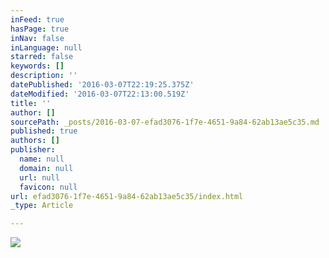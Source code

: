 ```yaml
---
inFeed: true
hasPage: true
inNav: false
inLanguage: null
starred: false
keywords: []
description: ''
datePublished: '2016-03-07T22:19:25.375Z'
dateModified: '2016-03-07T22:13:00.519Z'
title: ''
author: []
sourcePath: _posts/2016-03-07-efad3076-1f7e-4651-9a84-62ab13ae5c35.md
published: true
authors: []
publisher:
  name: null
  domain: null
  url: null
  favicon: null
url: efad3076-1f7e-4651-9a84-62ab13ae5c35/index.html
_type: Article

---
```

![](https://the-grid-user-content.s3-us-west-2.amazonaws.com/4cc22c4b-8308-4f26-a26a-307beaffd87b.jpg)